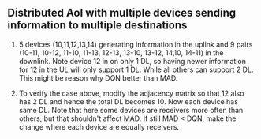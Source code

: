 ## Distributed AoI with multiple devices sending information to multiple destinations

1. 5 devices (10,11,12,13,14) generating information in the uplink and 9 pairs (10-11, 10-12, 11-10, 11-13, 12-13, 13-10, 13-12, 14,10, 14-11) in the downlink. Note device 12 in on only 1 DL, so having newer information for 12 in the UL will only support 1 DL. While all others can support 2 DL. This might be reason why DQN better than MAD.

2. To verify the case above, modify the adjacency matrix so that 12 also has 2 DL and hence the total DL becomes 10. Now each device has same DL. Note that here some devices are receivers more often than others, but that shouldn't affect MAD. If still MAD < DQN, make the change where each device are equally receivers.